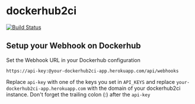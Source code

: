 # dockerhub2ci

[![Build Status](https://travis-ci.org/dwilkie/dockerhub2ci.svg?branch=master)](https://travis-ci.org/dwilkie/dockerhub2ci)

## Setup your Webhook on Dockerhub

Set the Webhook URL in your Dockerhub configuration

```
https://api-key:@your-dockerhub2ci-app.herokuapp.com/api/webhooks
```

Replace `api-key` with one of the keys you set in `API_KEYS` and replace `your-dockerhub2ci-app.herokuapp.com` with the domain of your dockerhub2ci instance. Don't forget the trailing colon (:) after the `api-key`
